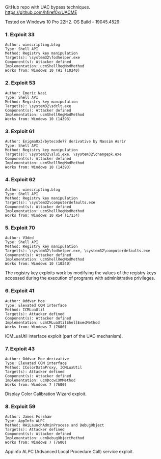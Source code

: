 GitHub repo with UAC bypass techniques.
https://github.com/hfiref0x/UACME

Tested on Windows 10 Pro 22H2. OS Build - 19045.4529

### 1. Exploit 33
	Author: winscripting.blog
	Type: Shell API
	Method: Registry key manipulation
	Target(s): \system32\fodhelper.exe
	Component(s): Attacker defined
	Implementation: ucmShellRegModMethod
	Works from: Windows 10 TH1 (10240)
### 2. Exploit 53
	Author: Emeric Nasi
	Type: Shell API
	Method: Registry key manipulation
	Target(s): \system32\sdclt.exe
	Component(s): Attacker defined
	Implementation: ucmShellRegModMethod
	Works from: Windows 10 (14393)

### 3. Exploit 61
	Author: Enigma0x3/bytecode77 derivative by Nassim Asrir
	Type: Shell API
	Method: Registry key manipulation
	Target(s): \system32\slui.exe, \system32\changepk.exe
	Component(s): Attacker defined
	Implementation: ucmShellRegModMethod
	Works from: Windows 10 (14393)

### 4. Exploit 62
	Author: winscripting.blog
	Type: Shell API
	Method: Registry key manipulation
	Target(s): \system32\computerdefaults.exe
	Component(s): Attacker defined
	Implementation: ucmShellRegModMethod
	Works from: Windows 10 RS4 (17134)

### 5. Exploit 70
	Author: V3ded 
	Type: Shell API
	Method: Registry key manipulation
	Target(s): \system32\fodhelper.exe, \system32\computerdefaults.exe
	Component(s): Attacker defined
	Implementation: ucmShellRegModMethod
	Works from: Windows 10 (10240)

The registry key exploits work by modifying the values of the registry keys accessed during the execution of programs with administrative privileges.
### 6. Exploit 41
	Author: Oddvar Moe
	Type: Elevated COM interface
	Method: ICMLuaUtil
	Target(s): Attacker defined
	Component(s): Attacker defined
	Implementation: ucmCMLuaUtilShellExecMethod
	Works from: Windows 7 (7600)
ICMLuaUtil interface exploit (part of the UAC mechanism).
### 7. Exploit 43
	Author: Oddvar Moe derivative
	Type: Elevated COM interface
	Method: IColorDataProxy, ICMLuaUtil
	Target(s): Attacker defined
	Component(s): Attacker defined
	Implementation: ucmDccwCOMMethod
	Works from: Windows 7 (7600)
Display Color Calibration Wizard exploit.

### 8. Exploit 59
	Author: James Forshaw
	Type: AppInfo ALPC
	Method: RAiLaunchAdminProcess and DebugObject
	Target(s): Attacker defined
	Component(s): Attacker defined
	Implementation: ucmDebugObjectMethod
	Works from: Windows 7 (7600)
AppInfo ALPC (Advanced Local Procedure Call) service exploit.

